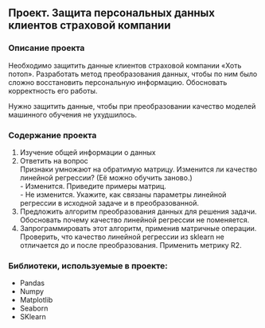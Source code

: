 ## Проект. Защита персональных данных клиентов страховой компании
### Описание проекта
Необходимо защитить данные клиентов страховой компании «Хоть потоп». Разработать метод преобразования данных, чтобы по ним было сложно восстановить персональную информацию. Обосновать корректность его работы.

Нужно защитить данные, чтобы при преобразовании качество моделей машинного обучения не ухудшилось.


### Содержание проекта  
1. Изучение общей информации о данных  
2. Ответить на вопрос  
   Признаки умножают на обратимую матрицу. Изменится ли качество линейной регрессии? (Её можно обучить заново.)  
        -  Изменится. Приведите примеры матриц.  
        - Не изменится. Укажите, как связаны параметры линейной регрессии в исходной задаче и в преобразованной.  
3. Предложить алгоритм преобразования данных для решения задачи. Обосновать почему качество линейной регрессии не поменяется.  
4. Запрограммировать этот алгоритм, применив матричные операции. Проверить, что качество линейной регрессии из sklearn не отличается до и после преобразования. Применить метрику R2.  

### Библиотеки, используемые в проекте:
- Pandas
- Numpy
- Matplotlib
- Seaborn
- SKlearn

